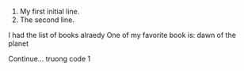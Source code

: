 1. My first initial line.
2. The second line.

I had the list of books alraedy
One of my favorite book is: dawn of the planet

<An unexpected line in my code>

Continue...
truong code 1